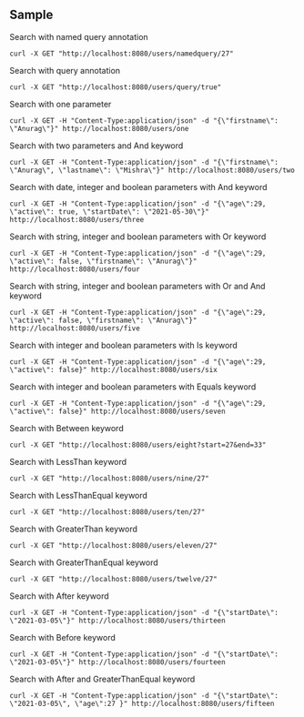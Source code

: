 ## Sample
Search with named query annotation
```curl
curl -X GET "http://localhost:8080/users/namedquery/27"
```

Search with query annotation
```curl
curl -X GET "http://localhost:8080/users/query/true"
```

Search with one parameter
```curl
curl -X GET -H "Content-Type:application/json" -d "{\"firstname\": \"Anurag\"}" http://localhost:8080/users/one
```

Search with two parameters and And keyword
```curl
curl -X GET -H "Content-Type:application/json" -d "{\"firstname\": \"Anurag\", \"lastname\": \"Mishra\"}" http://localhost:8080/users/two
```

Search with date, integer and boolean parameters with And keyword
```curl
curl -X GET -H "Content-Type:application/json" -d "{\"age\":29, \"active\": true, \"startDate\": \"2021-05-30\"}" http://localhost:8080/users/three
```

Search with string, integer and boolean parameters with Or keyword
```curl
curl -X GET -H "Content-Type:application/json" -d "{\"age\":29, \"active\": false, \"firstname\": \"Anurag\"}" http://localhost:8080/users/four
```

Search with string, integer and boolean parameters with Or and And keyword
```curl
curl -X GET -H "Content-Type:application/json" -d "{\"age\":29, \"active\": false, \"firstname\": \"Anurag\"}" http://localhost:8080/users/five
```

Search with integer and boolean parameters with Is keyword
```curl
curl -X GET -H "Content-Type:application/json" -d "{\"age\":29, \"active\": false}" http://localhost:8080/users/six
```

Search with integer and boolean parameters with Equals keyword
```curl
curl -X GET -H "Content-Type:application/json" -d "{\"age\":29, \"active\": false}" http://localhost:8080/users/seven
```

Search with Between keyword
```curl
curl -X GET "http://localhost:8080/users/eight?start=27&end=33"
```

Search with LessThan keyword
```curl
curl -X GET "http://localhost:8080/users/nine/27"
```

Search with LessThanEqual keyword
```curl
curl -X GET "http://localhost:8080/users/ten/27"
```

Search with GreaterThan keyword
```curl
curl -X GET "http://localhost:8080/users/eleven/27"
```

Search with GreaterThanEqual keyword
```curl
curl -X GET "http://localhost:8080/users/twelve/27"
```

Search with After keyword
```curl
curl -X GET -H "Content-Type:application/json" -d "{\"startDate\": \"2021-03-05\"}" http://localhost:8080/users/thirteen
```

Search with Before keyword
```curl
curl -X GET -H "Content-Type:application/json" -d "{\"startDate\": \"2021-03-05\"}" http://localhost:8080/users/fourteen
```

Search with After and GreaterThanEqual keyword
```curl
curl -X GET -H "Content-Type:application/json" -d "{\"startDate\": \"2021-03-05\", \"age\":27 }" http://localhost:8080/users/fifteen
```